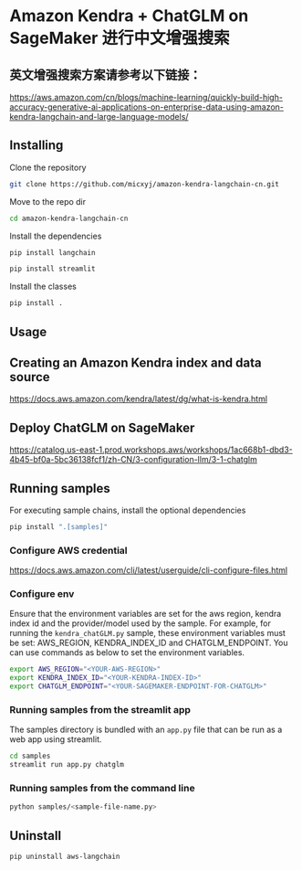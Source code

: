 # Amazon Kendra + ChatGLM on SageMaker 进行中文增强搜索

## 英文增强搜索方案请参考以下链接：
https://aws.amazon.com/cn/blogs/machine-learning/quickly-build-high-accuracy-generative-ai-applications-on-enterprise-data-using-amazon-kendra-langchain-and-large-language-models/

## Installing

Clone the repository
```bash
git clone https://github.com/micxyj/amazon-kendra-langchain-cn.git
```

Move to the repo dir
```bash
cd amazon-kendra-langchain-cn
```

Install the dependencies
```bash
pip install langchain

pip install streamlit
```

Install the classes
```bash
pip install .
```

## Usage

## Creating an Amazon Kendra index and data source
https://docs.aws.amazon.com/kendra/latest/dg/what-is-kendra.html

## Deploy ChatGLM on SageMaker
https://catalog.us-east-1.prod.workshops.aws/workshops/1ac668b1-dbd3-4b45-bf0a-5bc36138fcf1/zh-CN/3-configuration-llm/3-1-chatglm

## Running samples
For executing sample chains, install the optional dependencies
```bash
pip install ".[samples]"
```

### Configure AWS credential
https://docs.aws.amazon.com/cli/latest/userguide/cli-configure-files.html

### Configure env
Ensure that the environment variables are set for the aws region, kendra index id and the provider/model used by the sample.
For example, for running the `kendra_chatGLM.py` sample, these environment variables must be set: AWS_REGION, KENDRA_INDEX_ID
and CHATGLM_ENDPOINT.
You can use commands as below to set the environment variables.
```bash
export AWS_REGION="<YOUR-AWS-REGION>"
export KENDRA_INDEX_ID="<YOUR-KENDRA-INDEX-ID>"
export CHATGLM_ENDPOINT="<YOUR-SAGEMAKER-ENDPOINT-FOR-CHATGLM>"
```

### Running samples from the streamlit app
The samples directory is bundled with an `app.py` file that can be run as a web app using streamlit.
```bash
cd samples
streamlit run app.py chatglm
```

### Running samples from the command line
```bash
python samples/<sample-file-name.py>
```

## Uninstall
```bash
pip uninstall aws-langchain
```
